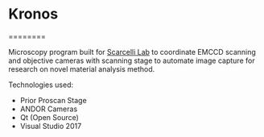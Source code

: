 # Kronos
========

Microscopy program built for [Scarcelli Lab](http://onlylightcandothat.org) to 
coordinate EMCCD scanning and objective cameras with scanning stage to 
automate image capture for research on novel material analysis method.

Technologies used:
- Prior Proscan Stage
- ANDOR Cameras
- Qt (Open Source)
- Visual Studio 2017

